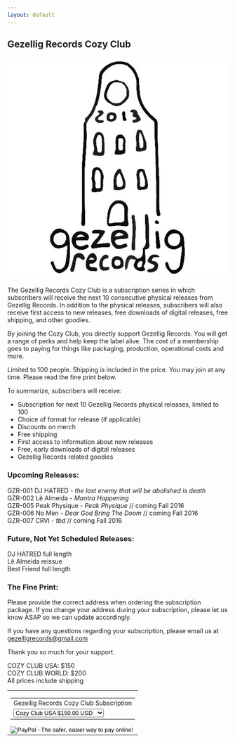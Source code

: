```yaml
---
layout: default
---
```

## Gezellig Records Cozy Club

<div><img src="../assets/img/logo.jpg"/></div>

The Gezellig Records Cozy Club is a subscription series in which subscribers will receive the next 10 consecutive physical releases from Gezellig Records. In addition to the physical releases, subscribers will also receive first access to new releases, free downloads of digital releases, free shipping, and other goodies.

By joining the Cozy Club, you directly support Gezellig Records. You will get a range of perks and help keep the label alive. The cost of a membership goes to paying for things like packaging, production, operational costs and more.

Limited to 100 people. Shipping is included in the price. You may join at any time. Please read the fine print below.


To summarize, subscribers will receive:

*   Subscription for next 10 Gezellig Records physical releases, limited to 100
*   Choice of format for release (if applicable)
*   Discounts on merch
*   Free shipping
*   First access to information about new releases
*   Free, early downloads of digital releases
*   Gezellig Records related goodies


### Upcoming Releases:

GZR-001 DJ HATRED - *the last enemy that will be abolished is death*  
GZR-002 Lê Almeida - *Mantra Happening*  
GZR-005 Peak Physique - *Peak Physique* // coming Fall 2016  
GZR-006 No Men - *Dear God Bring The Doom* // coming Fall 2016  
GZR-007 CRVI - *tbd* // coming Fall 2016  


### Future, Not Yet Scheduled Releases:

DJ HATRED full length  
Lê Almeida reissue  
Best Friend full length  


### The Fine Print:

Please provide the correct address when ordering the subscription package. If you change your address during your subscription, please let us know ASAP so we can update accordingly.

If you have any questions regarding your subscription, please email us at gezelligrecords@gmail.com

Thank you so much for your support.

COZY CLUB USA: $150  
COZY CLUB WORLD: $200  
All prices include shipping  




<table border="0" cellpadding="0" cellspacing="0">
    <tr>
        <td>
            <form target="paypal" action="https://www.paypal.com/cgi-bin/webscr" method="post">
                <input type="hidden" name="cmd" value="_s-xclick">
                <input type="hidden" name="hosted_button_id" value="QNA6YGW29MB9L">
                    <table>
                        <tr><td><input type="hidden" name="on0" value="Gezellig Records Cozy Club Subscription">Gezellig Records Cozy Club Subscription</td></tr>
                        <tr>
                            <td>
                                <select name="os0">
                                    <option value="Cozy Club USA">Cozy Club USA $150.00 USD</option>
                                    <option value="Cozy Club World">Cozy Club World $200.00 USD</option>
                                </select>
                            </td>
                        </tr>
                    </table>
                <input type="hidden" name="currency_code" value="USD">
                <input type="image" src="http://farm4.static.flickr.com/3597/3318344462_c08a03aa9e_o.gif" border="0" name="submit" alt="PayPal - The safer, easier way to pay online!">
            </form>
        </td>
    </tr>
</table>
